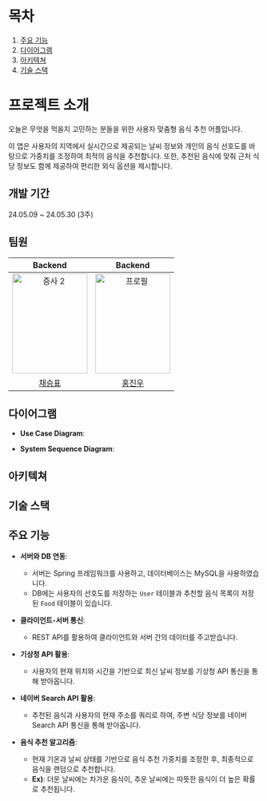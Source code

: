 # 목차


1. [주요 기능](#주요-기능)
2. [다이어그램](#다이어그램)
3. [아키텍쳐](#아키텍쳐)
4. [기술 스택](#기술-스택)


# 프로젝트 소개

오늘은 무엇을 먹을지 고민하는 분들을 위한 사용자 맞춤형 음식 추천 어플입니다.

이 앱은 사용자의 지역에서 실시간으로 제공되는 날씨 정보와 개인의 음식 선호도를 바탕으로 가중치를 조정하여 최적의 음식을 추천합니다. 또한, 추천된 음식에 맞춰 근처 식당 정보도 함께 제공하여 편리한 외식 옵션을 제시합니다.

## 개발 기간

24.05.09 ~ 24.05.30 (3주)

## 팀원

| Backend | Backend | 
|:-------:|:-------:|
| <img src="https://github.com/user-attachments/assets/03b048bc-9299-4c6b-a084-57fbc3da9499" alt="증사 2" width="150" height="200"> | <img src="https://github.com/user-attachments/assets/44c5ca02-64c7-4a53-8e27-dc125462651d" alt="프로필" width="150" height="200"> | 
| [채승표](https://github.com/py0o0)  | [홍진우](https://github.com/wqp99w)  |


## 다이어그램

- **Use Case Diagram**:



- **System Sequence Diagram**:



## 아키텍쳐



## 기술 스택



## 주요 기능

- **서버와 DB 연동**: 
  - 서버는 Spring 프레임워크를 사용하고, 데이터베이스는 MySQL을 사용하였습니다.
  - DB에는 사용자의 선호도를 저장하는 `User` 테이블과 추천할 음식 목록이 저장된 `Food` 테이블이 있습니다.

- **클라이언트-서버 통신**: 
  - REST API를 활용하여 클라이언트와 서버 간의 데이터를 주고받습니다.

- **기상청 API 활용**: 
  - 사용자의 현재 위치와 시간을 기반으로 최신 날씨 정보를 기상청 API 통신을 통해 받아옵니다.

- **네이버 Search API 활용**: 
  - 추천된 음식과 사용자의 현재 주소를 쿼리로 하여, 주변 식당 정보를 네이버 Search API 통신을 통해 받아옵니다.

- **음식 추천 알고리즘**: 
  - 현재 기온과 날씨 상태를 기반으로 음식 추천 가중치를 조정한 후, 최종적으로 음식을 랜덤으로 추천합니다.
  - **Ex)**: 더운 날씨에는 차가운 음식이, 추운 날씨에는 따뜻한 음식이 더 높은 확률로 추천됩니다.
